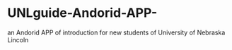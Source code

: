 # UNLguide-Andorid-APP-
an Andorid APP of introduction for new students of University of Nebraska Lincoln
